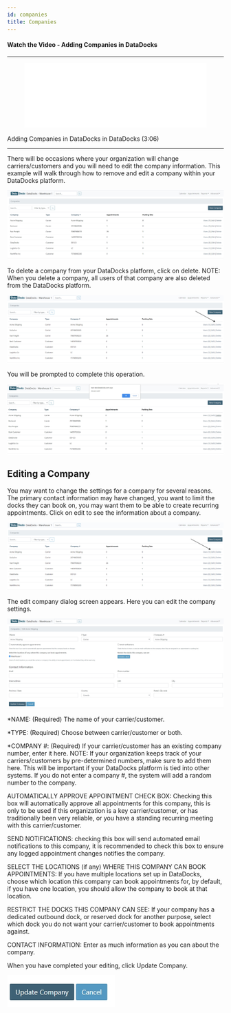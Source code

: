 ```yaml
---
id: companies
title: Companies
---
```


#### Watch the Video - Adding Companies in DataDocks

***
<figure class="video-container">
  <iframe src="//www.youtube.com/embed/ygTjLnLw9VA" frameborder="0" allowFullScreen width="100%"></iframe>
</figure>


Adding Companies in DataDocks in DataDocks (3:06)
***

There will be occasions where your organization will change carriers/customers and you will need to edit the company information. This example will walk through how to remove and edit a company within your DataDocks platform.

![Main Companies Screen](/img/docs/advanced/companies/main.jpg)

To delete a company from your DataDocks platform, click on delete. NOTE: When you delete a company, all users of that company are also deleted from the DataDocks platform.  


![Delete a Company](/img/docs/advanced/companies/delete.jpg)

You will be prompted to complete this operation. 

![Confirm Delete](/img/docs/advanced/companies/complete-delete.jpg)

## Editing a Company

You may want to change the settings for a company for several reasons. The primary contact information may have changed, you want to limit the docks they can book on, you may want them to be able to create recurring appointments. Click on edit to see the information about a company. 

![Edit Company](/img/docs/advanced/companies/edit-company.jpg)

The edit company dialog screen appears. Here you can edit the company settings. 

![Edit a Company](/img/docs/advanced/companies/edit-company-dialog.jpg)

*NAME: (Required) The name of your carrier/customer.

*TYPE: (Required)  Choose between carrier/customer or both.

*COMPANY #: (Required) If your carrier/customer has an existing company number, enter it here. NOTE: If your organization keeps track of your carriers/customers by pre-determined numbers, make sure to add them here. This will be important if your DataDocks platform is tied into other systems. If you do not enter a company #, the system will add a random number to the company.

AUTOMATICALLY APPROVE APPOINTMENT CHECK BOX: Checking this box will automatically approve all appointments for this company, this is only to be used if this organization is a key carrier/customer, or has traditionally been very reliable, or you have a standing recurring meeting with this carrier/customer.

SEND NOTIFICATIONS: checking this box will send automated email notifications to this company, it is recommended to check this box to ensure any logged appointment changes notifies the company. 

SELECT THE LOCATIONS (if any) WHERE THIS COMPANY CAN BOOK APPOINTMENTS:
If you have multiple locations set up in DataDocks, choose which location this company can book appointments for, by default, if you have one location, you should allow the company to book at that location.

RESTRICT THE DOCKS THIS COMPANY CAN SEE: If your company has a dedicated outbound dock, or reserved dock for another purpose, select which dock you do not want your carrier/customer to book appointments against. 

CONTACT INFORMATION: Enter as much information as you can about the company. 

When you have completed your editing, click Update Company. 

![Update Company](/img/docs/advanced/companies/update-co.jpg)


